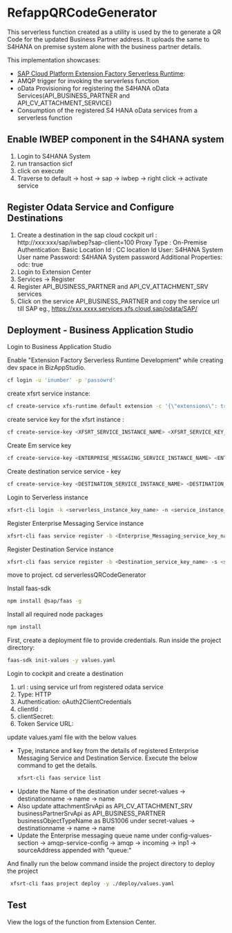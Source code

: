 # RefappQRCodeGenerator

This serverless function created as a utility is used by the to generate a QR Code for the updated Business Partner address. It uploads the same to S4HANA on premise system alone with the business partner details.

This implementation showcases: 
  - [SAP Cloud Platform Extension Factory Serverless Runtime](https://help.sap.com/viewer/bf7b2ff68518427c85b30ac3184ad215/Cloud/en-US/7b8cc2b0e8d141d6aa37c7dff4d70b82.html):
  - AMQP trigger for invoking the serverless function
  - oData Provisioning for registering the S4HANA oData Services(API_BUSINESS_PARTNER and API_CV_ATTACHMENT_SERVICE)
  - Consumption of the registered S4 HANA oData services from a serverless function

## Enable IWBEP component in the S4HANA system
1. Login to S4HANA System
2. run transaction sicf
3. click on execute
4. Traverse to default -> host -> sap -> iwbep -> right click -> activate service

## Register Odata Service and Configure Destinations
1. Create a destination in the sap cloud cockpit
 url : http://xxx:xxx/sap/iwbep?sap-client=100
 Proxy Type : On-Premise
 Authentication: Basic
 Location Id : CC location Id
 User: S4HANA System User name
 Password: S4HANA System password
 Additional Properties:
 odc: true
2. Login to Extension Center
3. Services -> Register 
4. Register API_BUSINESS_PARTNER  and API_CV_ATTACHMENT_SRV services 
5. Click on the service API_BUSINESS_PARTNER and copy the service url till SAP eg., https://xxx.xxxx.services.xfs.cloud.sap/odata/SAP/

## Deployment - Business Application Studio

Login to Business Application Studio

Enable "Extension Factory Serverless Runtime Development" while creating dev space in BizAppStudio.

```bash
cf login -u 'inumber' -p 'passowrd'
```
 
create xfsrt service instance: 
```bash
cf create-service xfs-runtime default extension -c '{\"extensions\": true, \"odp\": true}'
```

create service key for the xfsrt instance : 
```bash
cf create-service-key <XFSRT_SERVICE_INSTANCE_NAME> <XFSRT_SERVICE_KEY_NAME>
```

Create Em service key
```bash
cf create-service-key <ENTERPRISE_MESSAGING_SERVICE_INSTANCE_NAME> <ENTERPRISE_MESSAGING_SERVICE_KEY_NAME>
```

Create destination service service - key
```bash
cf create-service-key <DESTINATION_SERVICE_INSTANCE_NAME> <DESTINATION_SERVICE_KEY_NAME>
```

Login to Serverless instance
```bash
xfsrt-cli login -k <serverless_instance_key_name> -n <service_instance_name>
```

Register Enterprise Messaging Service instance
```bash
xfsrt-cli faas service register -b <Enterprise_Messaging_service_key_name> -s <service_name>
```

Register Destination Service instance
```bash
xfsrt-cli faas service register -b <Destination_service_key_name> -s <service_name>
```

move to project. cd serverlessQRCodeGenerator

Install faas-sdk
```bash
npm install @sap/faas -g
```

Install all required node packages
```bash
npm install
```

First, create a deployment file to provide credentials. Run inside the project directory:
```bash
faas-sdk init-values -y values.yaml
```

Login to cockpit and create a destination
 1. url : using service url from registered odata service
 2. Type: HTTP
 3. Authentication: oAuth2ClientCredentials
 4. clientId : <client Id of xfsrt service instance>
 5. clientSecret: <clientSecret of xfsrt service instance>
 6. Token Service URL: <Token URL from xfsrt service instance>

update values.yaml file with the below values
- Type, instance and key from the details of registered Enterprise Messaging Service and Destination Service. Execute the below command to get the details.
  ```bash
  xfsrt-cli faas service list
  ```
- Update the Name of the destination under secret-values -> destinationname -> name -> name 
- Also update attachmentSrvApi as API_CV_ATTACHMENT_SRV
  businessPartnerSrvApi as API_BUSINESS_PARTNER
  businessObjectTypeName as BUS1006
  under secret-values -> destinationname -> name -> name
- Update the Enterprise messaging queue name under config-values-section -> amqp-service-config -> amqp -> incoming -> inp1 -> sourceAddress appended with "queue:<your queue name>"

And finally run the below command inside the project directory to deploy the project
```bash
 xfsrt-cli faas project deploy -y ./deploy/values.yaml
```

## Test

View the logs of the function from Extension Center.

<!-- Minor changes -->
